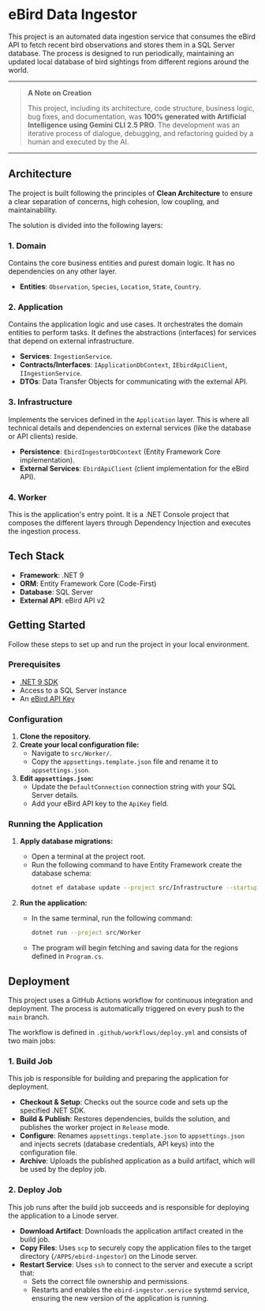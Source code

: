 # eBird Data Ingestor

This project is an automated data ingestion service that consumes the eBird API to fetch recent bird observations and stores them in a SQL Server database. The process is designed to run periodically, maintaining an updated local database of bird sightings from different regions around the world.

---

> **A Note on Creation**
> 
> This project, including its architecture, code structure, business logic, bug fixes, and documentation, was **100% generated with Artificial Intelligence using Gemini CLI 2.5 PRO**. The development was an iterative process of dialogue, debugging, and refactoring guided by a human and executed by the AI.

---

## Architecture

The project is built following the principles of **Clean Architecture** to ensure a clear separation of concerns, high cohesion, low coupling, and maintainability.

The solution is divided into the following layers:

### 1. Domain

Contains the core business entities and purest domain logic. It has no dependencies on any other layer.

- **Entities**: `Observation`, `Species`, `Location`, `State`, `Country`.

### 2. Application

Contains the application logic and use cases. It orchestrates the domain entities to perform tasks. It defines the abstractions (interfaces) for services that depend on external infrastructure.

- **Services**: `IngestionService`.
- **Contracts/Interfaces**: `IApplicationDbContext`, `IEbirdApiClient`, `IIngestionService`.
- **DTOs**: Data Transfer Objects for communicating with the external API.

### 3. Infrastructure

Implements the services defined in the `Application` layer. This is where all technical details and dependencies on external services (like the database or API clients) reside.

- **Persistence**: `EbirdIngestorDbContext` (Entity Framework Core implementation).
- **External Services**: `EbirdApiClient` (client implementation for the eBird API).

### 4. Worker

This is the application's entry point. It is a .NET Console project that composes the different layers through Dependency Injection and executes the ingestion process.

## Tech Stack

- **Framework**: .NET 9
- **ORM**: Entity Framework Core (Code-First)
- **Database**: SQL Server
- **External API**: eBird API v2

## Getting Started

Follow these steps to set up and run the project in your local environment.

### Prerequisites

- [.NET 9 SDK](https://dotnet.microsoft.com/download/dotnet/9.0)
- Access to a SQL Server instance
- An [eBird API Key](https://documenter.getpostman.com/view/664385/S1ENwy59)

### Configuration

1.  **Clone the repository.**
2.  **Create your local configuration file:**
    -   Navigate to `src/Worker/`.
    -   Copy the `appsettings.template.json` file and rename it to `appsettings.json`.
3.  **Edit `appsettings.json`:**
    -   Update the `DefaultConnection` connection string with your SQL Server details.
    -   Add your eBird API key to the `ApiKey` field.

### Running the Application

1.  **Apply database migrations:**
    -   Open a terminal at the project root.
    -   Run the following command to have Entity Framework create the database schema:
        ```sh
        dotnet ef database update --project src/Infrastructure --startup-project src/Worker
        ```

2.  **Run the application:**
    -   In the same terminal, run the following command:
        ```sh
        dotnet run --project src/Worker
        ```
    -   The program will begin fetching and saving data for the regions defined in `Program.cs`.

## Deployment

This project uses a GitHub Actions workflow for continuous integration and deployment. The process is automatically triggered on every push to the `main` branch.

The workflow is defined in `.github/workflows/deploy.yml` and consists of two main jobs:

### 1. Build Job

This job is responsible for building and preparing the application for deployment.

- **Checkout & Setup**: Checks out the source code and sets up the specified .NET SDK.
- **Build & Publish**: Restores dependencies, builds the solution, and publishes the worker project in `Release` mode.
- **Configure**: Renames `appsettings.template.json` to `appsettings.json` and injects secrets (database credentials, API keys) into the configuration file.
- **Archive**: Uploads the published application as a build artifact, which will be used by the deploy job.

### 2. Deploy Job

This job runs after the build job succeeds and is responsible for deploying the application to a Linode server.

- **Download Artifact**: Downloads the application artifact created in the build job.
- **Copy Files**: Uses `scp` to securely copy the application files to the target directory (`/APPS/ebird-ingestor`) on the Linode server.
- **Restart Service**: Uses `ssh` to connect to the server and execute a script that:
    - Sets the correct file ownership and permissions.
    - Restarts and enables the `ebird-ingestor.service` systemd service, ensuring the new version of the application is running.
